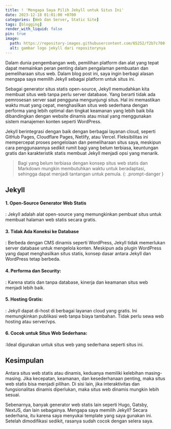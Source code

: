 ```yaml
---
title: ! 'Mengapa Saya Pilih Jekyll untuk Situs Ini'
date: 2023-12-18 01:01:00 +0700
categories: [Web dan Server, Static Site]
tags: [blogging]
render_with_liquid: false
pin: true
image:
  path: https://repository-images.githubusercontent.com/65252/f2b7c780-70b6-11e9-85d2-f4bda8708a2d
  alt: gambar logo jekyll dari repositorynya
---
```

Dalam dunia pengembangan web, pemilihan platform dan alat yang tepat dapat memainkan peran penting dalam pengalaman pembuatan dan pemeliharaan situs web. Dalam blog post ini, saya ingin berbagi alasan mengapa saya memilih Jekyll sebagai platform untuk situs ini.

Sebagai generator situs statis open-source, Jekyll memudahkan kita membuat situs web tanpa perlu server database. Yang berarti tidak ada pemrosesan server saat pengguna mengunjungi situs. Hal ini memastikan waktu muat yang cepat, menghasilkan situs web sederhana dengan performa yang lebih optimal dan tingkat keamanan yang lebih baik bila dibandingkan dengan website dinamis atau misal yang menggunakan sistem manajemen konten seperti WordPress.

Jekyll berintegrasi dengan baik dengan berbagai layanan cloud, seperti GitHub Pages, Cloudflare Pages, Netlify, atau Vercel. Fleksibilitas ini mempercepat proses pengelolaan dan pemeliharaan situs saya, meskipun cara penggunaannya sedikit rumit bagi yang belum terbiasa, keuntungan gratis dan karakteristik statis membuat Jekyll menjadi opsi yang menarik.

> Bagi yang belum terbiasa dengan konsep situs web statis dan Markdown mungkin membutuhkan waktu untuk beradaptasi, sehingga dapat menjadi tantangan untuk pemula.
{: .prompt-danger }

## Jekyll

#### 1. Open-Source Generator Web Statis
: Jekyll adalah alat open-source yang memungkinkan pembuat situs untuk membuat halaman web statis secara gratis.

#### 3. Tidak Ada Koneksi ke Database
: Berbeda dengan CMS dinamis seperti WordPress, Jekyll tidak memerlukan server database untuk mengelola konten. Meskipun ada plugin WordPress yang dapat menghasilkan situs statis, konsep dasar antara Jekyll dan WordPress tetap berbeda.

#### 4. Performa dan Security:
: Karena statis dan tanpa database, kinerja dan keamanan situs web menjadi lebih baik.

#### 5. Hosting Gratis:
: Jekyll dapat di-host di berbagai layanan cloud yang gratis. Ini memungkinkan publikasi web tanpa biaya tambahan. Tidak perlu sewa web hosting atau server/vps.

#### 6. Cocok untuk Situs Web Sederhana:
:Ideal digunakan untuk situs web yang sederhana seperti situs ini.

## Kesimpulan

Antara situs web statis atau dinamis, keduanya memiliki kelebihan masing-masing. Jika kecepatan, keamanan, dan kesederhanaan penting, maka situs web statis bisa menjadi pilihan. Di sisi lain, jika interaktivitas dan fungsionalitas dinamis diperlukan, maka situs web dinamis mungkin lebih sesuai. 

Sebenarnya, banyak generator web statis lain seperti Hugo, Gatsby, NextJS, dan lain sebagainya. Mengapa saya memilih Jekyll? Secara sederhana, itu karena saya menyukai template yang saya gunakan ini. Setelah dimodifikasi sedikit, rasanya sudah cocok dengan selera saya.

